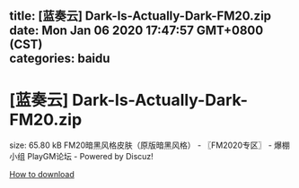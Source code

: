 
title: [蓝奏云]   Dark-Is-Actually-Dark-FM20.zip
date: Mon Jan 06 2020 17:47:57 GMT+0800 (CST)    
categories: baidu
---

# [蓝奏云]   Dark-Is-Actually-Dark-FM20.zip
size: 65.80 kB
 FM20暗黑风格皮肤（原版暗黑风格） - 〖FM2020专区〗 - 爆棚小组 PlayGM论坛 - Powered by Discuz!
 

[How to download](https://bpcam.bemobtrk.com/go/2ceec3aa-1ca2-46d6-b9ff-aaa5c184517c?jno=3167)